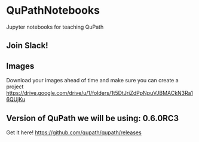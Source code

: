 # QuPathNotebooks
Jupyter notebooks for teaching QuPath
## Join Slack! 


## Images
Download your images ahead of time and make sure you can create a project<br>
https://drive.google.com/drive/u/1/folders/1t5DtJriZdPpNpuVJBMACkN3Ra16QUjKu

## Version of QuPath we will be using: 0.6.0RC3
Get it here! https://github.com/qupath/qupath/releases